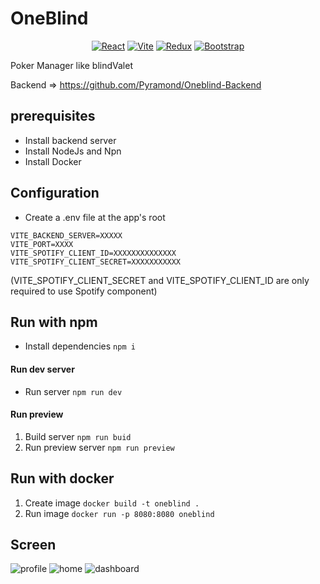 # OneBlind

<div align="center">
 <a href='https://react.dev/' target="_blank"><img alt='React' src='https://img.shields.io/badge/React-^18.2.0-100000?style=flat&logo=React&logoColor=white&labelColor=4d4c4c&color=0c84bc'/></a>
 <a href='https://vitejs.dev/' target="_blank"><img alt='Vite' src='https://img.shields.io/badge/Vite-^4.4.5-100000?style=flat&logo=Vite&logoColor=white&labelColor=4d4c4c&color=0c84bc'/></a>
 <a href='https://redux.js.org/' target="_blank"><img alt='Redux' src='https://img.shields.io/badge/Redux-^1.9.5-100000?style=flat&logo=Redux&logoColor=white&labelColor=4d4c4c&color=0c84bc'/></a>
 <a href='https://react-bootstrap.netlify.app/' target="_blank"><img alt='Bootstrap' src='https://img.shields.io/badge/React_Bootstrap-^2.8.0-100000?style=flat&logo=Bootstrap&logoColor=white&labelColor=4d4c4c&color=0c84bc'/></a>
</div>

 Poker Manager like blindValet

 Backend => https://github.com/Pyramond/Oneblind-Backend
 

## prerequisites

- Install backend server 
- Install NodeJs and Npn
- Install Docker


## Configuration

- Create a .env file at the app's root
```
VITE_BACKEND_SERVER=XXXXX
VITE_PORT=XXXX
VITE_SPOTIFY_CLIENT_ID=XXXXXXXXXXXXXX
VITE_SPOTIFY_CLIENT_SECRET=XXXXXXXXXXX
```
(VITE_SPOTIFY_CLIENT_SECRET and VITE_SPOTIFY_CLIENT_ID are only required to use Spotify component)


## Run with npm 

-  Install dependencies ```npm i```

#### Run dev server

- Run server ```npm run dev```

#### Run preview

1. Build server ```npm run buid```
2. Run preview server ```npm run preview```


## Run with docker

1. Create image ```docker build -t oneblind .```
2. Run image ```docker run -p 8080:8080 oneblind```


## Screen
![profile](https://github.com/Pyramond/OneBlind/assets/83555414/4f857815-c681-4b62-a4bb-022047590fb4)
![home](https://github.com/Pyramond/OneBlind/assets/83555414/9492c042-ae3d-46d2-bd35-8f8210f8c480)
![dashboard](https://github.com/Pyramond/OneBlind/assets/83555414/c678aaae-f641-40f7-ac01-ff125c6f3158)

